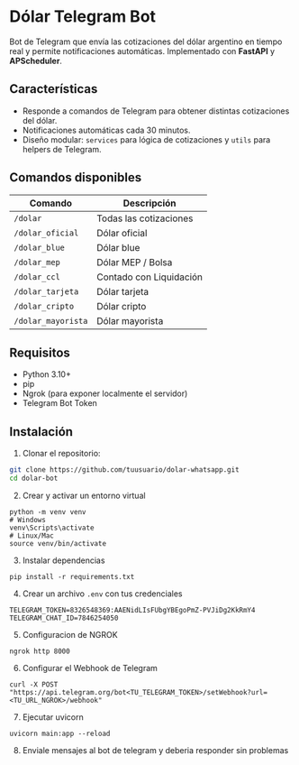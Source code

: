 # Dólar Telegram Bot

Bot de Telegram que envía las cotizaciones del dólar argentino en tiempo real y permite notificaciones automáticas. Implementado con **FastAPI** y **APScheduler**.

## Características

- Responde a comandos de Telegram para obtener distintas cotizaciones del dólar.  
- Notificaciones automáticas cada 30 minutos.  
- Diseño modular: `services` para lógica de cotizaciones y `utils` para helpers de Telegram.

## Comandos disponibles

| Comando | Descripción |
|---------|-------------|
| `/dolar` | Todas las cotizaciones |
| `/dolar_oficial` | Dólar oficial |
| `/dolar_blue` | Dólar blue |
| `/dolar_mep` | Dólar MEP / Bolsa |
| `/dolar_ccl` | Contado con Liquidación |
| `/dolar_tarjeta` | Dólar tarjeta |
| `/dolar_cripto` | Dólar cripto |
| `/dolar_mayorista` | Dólar mayorista |

## Requisitos

- Python 3.10+  
- pip  
- Ngrok (para exponer localmente el servidor)  
- Telegram Bot Token

## Instalación

1. Clonar el repositorio:
```bash
git clone https://github.com/tuusuario/dolar-whatsapp.git
cd dolar-bot
```

2. Crear y activar un entorno virtual
```
python -m venv venv
# Windows
venv\Scripts\activate
# Linux/Mac
source venv/bin/activate
```

3. Instalar dependencias
```
pip install -r requirements.txt
```

4. Crear un archivo `.env` con tus credenciales
```
TELEGRAM_TOKEN=8326548369:AAENidLIsFUbgYBEgoPmZ-PVJiDg2KkRmY4
TELEGRAM_CHAT_ID=7846254050
```

5. Configuracion de NGROK
```
ngrok http 8000
```

6. Configurar el Webhook de Telegram
```
curl -X POST "https://api.telegram.org/bot<TU_TELEGRAM_TOKEN>/setWebhook?url=<TU_URL_NGROK>/webhook"
```

7. Ejecutar uvicorn
```
uvicorn main:app --reload
```

8. Enviale mensajes al bot de telegram y deberia responder sin problemas
